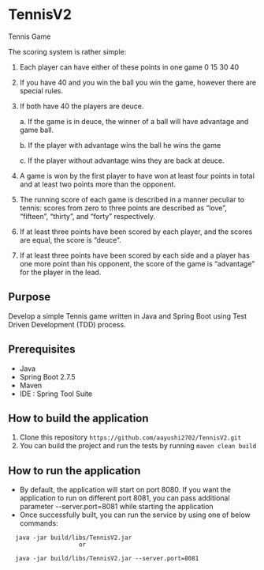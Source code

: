 # TennisV2
Tennis Game

The scoring system is rather simple:

1. Each player can have either of these points in one game 0 15 30 40

2. If you have 40 and you win the ball you win the game, however there are special rules.

3. If both have 40 the players are deuce. 

    a. If the game is in deuce, the winner of a ball will have advantage and game ball. 

    b. If the player with advantage wins the ball he wins the game 

    c. If the player without advantage wins they are back at deuce.

1. A game is won by the first player to have won at least four points in total and at least two points more than the opponent.

2. The running score of each game is described in a manner peculiar to tennis: scores from zero to three points are described as “love”, “fifteen”, “thirty”, and “forty” respectively.

3. If at least three points have been scored by each player, and the scores are equal, the score is “deuce”.

4. If at least three points have been scored by each side and a player has one more point than his opponent, the score of the game is “advantage” for the player in the lead.

## **Purpose**
Develop a simple Tennis game written in Java and Spring Boot using Test Driven Development (TDD) process.

## **Prerequisites**
- Java 
- Spring Boot 2.7.5
- Maven
- IDE : Spring Tool Suite

## **How to build the application**
1. Clone this repository ```https://github.com/aayushi2702/TennisV2.git```
2. You can build the project and run the tests by running ```maven clean build```

## **How to run the application**
- By default, the application will start on port 8080. If you want the application to run on different port 8081, you can pass additional parameter --server.port=8081 while starting the application
- Once successfully built, you can run the service by using one of below commands:

```
  java -jar build/libs/TennisV2.jar
                    or 
                    
  java -jar build/libs/TennisV2.jar --server.port=8081
```
